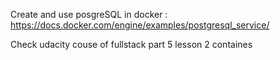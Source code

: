 Create and use posgreSQL in docker : 
https://docs.docker.com/engine/examples/postgresql_service/

Check udacity couse of fullstack part 5 lesson 2 containes 